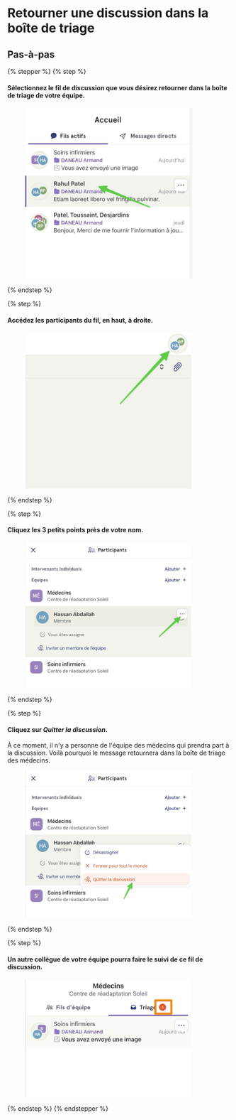 # Retourner une discussion dans la boîte de triage

## Pas-à-pas

{% stepper %}
{% step %}
#### Sélectionnez le fil de discussion que vous désirez retourner dans la boîte de triage de votre équipe.

<div align="left"><figure><img src="../../.gitbook/assets/retourner-une-discussion-dans-la-boite-de-triage - Step 1.jpeg" alt="" width="375"><figcaption></figcaption></figure></div>
{% endstep %}

{% step %}
#### Accédez les participants du fil, en haut, à droite.

<div align="left"><figure><img src="../../.gitbook/assets/retourner-une-discussion-dans-la-boite-de-triage - Step 2.jpeg" alt="" width="375"><figcaption></figcaption></figure></div>
{% endstep %}

{% step %}
#### Cliquez les 3 petits points près de votre nom.

<div align="left"><figure><img src="../../.gitbook/assets/retourner-une-discussion-dans-la-boite-de-triage - Step 3.jpeg" alt="" width="375"><figcaption></figcaption></figure></div>
{% endstep %}

{% step %}
#### Cliquez sur _Quitter la discussion_.

À ce moment, il n'y a personne de l'équipe des médecins qui prendra part à la discussion. Voilà pourquoi le message retournera dans la boîte de triage des médecins.

<div align="left"><figure><img src="../../.gitbook/assets/retourner-une-discussion-dans-la-boite-de-triage - Step 4.jpeg" alt="" width="375"><figcaption></figcaption></figure></div>
{% endstep %}

{% step %}
#### Un autre collègue de votre équipe pourra faire le suivi de ce fil de discussion.

<div align="left"><figure><img src="../../.gitbook/assets/retourner-une-discussion-dans-la-boite-de-triage - Step 5.jpeg" alt="" width="375"><figcaption></figcaption></figure></div>
{% endstep %}
{% endstepper %}

